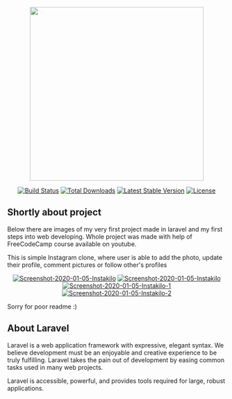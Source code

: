 <p align="center"><img src="https://res.cloudinary.com/dtfbvvkyp/image/upload/v1566331377/laravel-logolockup-cmyk-red.svg" width="400"></p>
<p align="center">
<a href="https://travis-ci.org/laravel/framework"><img src="https://travis-ci.org/laravel/framework.svg" alt="Build Status"></a>
<a href="https://packagist.org/packages/laravel/framework"><img src="https://poser.pugx.org/laravel/framework/d/total.svg" alt="Total Downloads"></a>
<a href="https://packagist.org/packages/laravel/framework"><img src="https://poser.pugx.org/laravel/framework/v/stable.svg" alt="Latest Stable Version"></a>
<a href="https://packagist.org/packages/laravel/framework"><img src="https://poser.pugx.org/laravel/framework/license.svg" alt="License"></a>
</p>


## Shortly about project

Below there are images of my very first project made in laravel and my first steps into web developing.
Whole project was made with help of FreeCodeCamp course available on youtube. 

This is simple Instagram clone, where user is able to add the photo, update their profile, comment pictures or follow other's profiles

<p align="center">
    <a href="https://ibb.co/59hhD5n"><img src="https://i.ibb.co/59hhD5n/Screenshot-2020-01-05-Instakilo.png" alt="Screenshot-2020-01-05-Instakilo" border="0"></a>
    <a href="https://ibb.co/1RShTKK"><img src="https://i.ibb.co/1RShTKK/Screenshot-2020-01-05-Instakilo.png" alt="Screenshot-2020-01-05-Instakilo" border="0"></a>
    <a href="https://ibb.co/NycxWGd"><img src="https://i.ibb.co/NycxWGd/Screenshot-2020-01-05-Instakilo-1.png" alt="Screenshot-2020-01-05-Instakilo-1" border="0"></a>
    <a href="https://ibb.co/yRK0HpW"><img src="https://i.ibb.co/yRK0HpW/Screenshot-2020-01-05-Instakilo-2.png" alt="Screenshot-2020-01-05-Instakilo-2" border="0"></a>
</p>



Sorry for poor readme :)

## About Laravel

Laravel is a web application framework with expressive, elegant syntax. We believe development must be an enjoyable and creative experience to be truly fulfilling. Laravel takes the pain out of development by easing common tasks used in many web projects.

Laravel is accessible, powerful, and provides tools required for large, robust applications.

